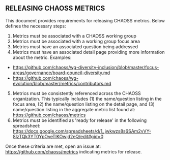 ## RELEASING CHAOSS METRICS ##

This document provides requirements for releasing CHAOSS metrics. Below defines the necessary steps: 

1. Metrics must be associated with a CHAOSS working group
2. Metrics must be associated with a working group focus area
3. Metrics must have an associated question being addressed
4. Metrics must have an associated detail page providing more information about the metric. Examples:
* https://github.com/chaoss/wg-diversity-inclusion/blob/master/focus-areas/governance/board-council-diversity.md
* https://github.com/chaoss/wg-evolution/blob/master/metrics/contributors.md
5. Metrics must be consistently referenced across the CHAOSS organization. This typically includes (1) the name/question listing in the focus area, (2) the name/question listing on the detail page, and (3) name/question listing in the aggregate metric list found at: https://github.com/chaoss/metrics
6. Metrics must be identified as 'ready for release' in the following spreadsheet: https://docs.google.com/spreadsheets/d/1_jwkwzs8s6SAm2vVY-8lzTQk3YT0YpOveTlKOwjd2eQ/edit#gid=0

Once these criteria are met, open an issue at: https://github.com/chaoss/metrics indicating metrics for release. 
